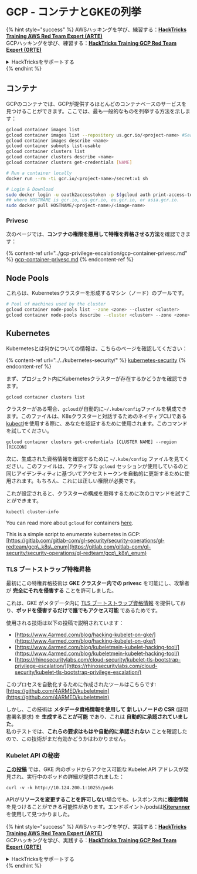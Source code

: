 # GCP - コンテナとGKEの列挙

{% hint style="success" %}
AWSハッキングを学び、練習する：<img src="../../../.gitbook/assets/image (1).png" alt="" data-size="line">[**HackTricks Training AWS Red Team Expert (ARTE)**](https://training.hacktricks.xyz/courses/arte)<img src="../../../.gitbook/assets/image (1).png" alt="" data-size="line">\
GCPハッキングを学び、練習する：<img src="../../../.gitbook/assets/image (2).png" alt="" data-size="line">[**HackTricks Training GCP Red Team Expert (GRTE)**<img src="../../../.gitbook/assets/image (2).png" alt="" data-size="line">](https://training.hacktricks.xyz/courses/grte)

<details>

<summary>HackTricksをサポートする</summary>

* [**サブスクリプションプラン**](https://github.com/sponsors/carlospolop)を確認してください！
* **💬 [**Discordグループ**](https://discord.gg/hRep4RUj7f)または[**Telegramグループ**](https://t.me/peass)に参加するか、**Twitter** 🐦 [**@hacktricks\_live**](https://twitter.com/hacktricks\_live)**をフォローしてください。**
* **ハッキングのトリックを共有するには、[**HackTricks**](https://github.com/carlospolop/hacktricks)および[**HackTricks Cloud**](https://github.com/carlospolop/hacktricks-cloud)のGitHubリポジトリにPRを提出してください。**

</details>
{% endhint %}

## コンテナ

GCPのコンテナでは、GCPが提供するほとんどのコンテナベースのサービスを見つけることができます。ここでは、最も一般的なものを列挙する方法を示します：
```bash
gcloud container images list
gcloud container images list --repository us.gcr.io/<project-name> #Search in other subdomains repositories
gcloud container images describe <name>
gcloud container subnets list-usable
gcloud container clusters list
gcloud container clusters describe <name>
gcloud container clusters get-credentials [NAME]

# Run a container locally
docker run --rm -ti gcr.io/<project-name>/secret:v1 sh

# Login & Download
sudo docker login -u oauth2accesstoken -p $(gcloud auth print-access-token) https://HOSTNAME
## where HOSTNAME is gcr.io, us.gcr.io, eu.gcr.io, or asia.gcr.io.
sudo docker pull HOSTNAME/<project-name>/<image-name>
```
### Privesc

次のページでは、**コンテナの権限を悪用して特権を昇格させる方法**を確認できます：

{% content-ref url="../gcp-privilege-escalation/gcp-container-privesc.md" %}
[gcp-container-privesc.md](../gcp-privilege-escalation/gcp-container-privesc.md)
{% endcontent-ref %}

## Node Pools

これらは、Kubernetesクラスターを形成するマシン（ノード）のプールです。
```bash
# Pool of machines used by the cluster
gcloud container node-pools list --zone <zone> --cluster <cluster>
gcloud container node-pools describe --cluster <cluster> --zone <zone> <node-pool>
```
## Kubernetes

Kubernetesとは何かについての情報は、こちらのページを確認してください：

{% content-ref url="../../kubernetes-security/" %}
[kubernetes-security](../../kubernetes-security/)
{% endcontent-ref %}

まず、プロジェクト内にKubernetesクラスターが存在するかどうかを確認できます。
```
gcloud container clusters list
```
クラスターがある場合、`gcloud`が自動的に`~/.kube/config`ファイルを構成できます。このファイルは、K8sクラスターと対話するためのネイティブCLIである[kubectl](https://kubernetes.io/docs/reference/kubectl/overview/)を使用する際に、あなたを認証するために使用されます。このコマンドを試してください。
```
gcloud container clusters get-credentials [CLUSTER NAME] --region [REGION]
```
次に、生成された資格情報を確認するために `~/.kube/config` ファイルを見てください。このファイルは、アクティブな `gcloud` セッションが使用しているのと同じアイデンティティに基づいてアクセストークンを自動的に更新するために使用されます。もちろん、これには正しい権限が必要です。

これが設定されると、クラスターの構成を取得するために次のコマンドを試すことができます。
```
kubectl cluster-info
```
You can read more about `gcloud` for containers [here](https://cloud.google.com/sdk/gcloud/reference/container/).

This is a simple script to enumerate kubernetes in GCP: [https://gitlab.com/gitlab-com/gl-security/security-operations/gl-redteam/gcp\_k8s\_enum](https://gitlab.com/gitlab-com/gl-security/security-operations/gl-redteam/gcp\_k8s\_enum)

### TLS ブートストラップ特権昇格

最初にこの特権昇格技術は **GKE クラスター内での privesc** を可能にし、攻撃者が **完全にそれを侵害する** ことを許可しました。

これは、GKE がメタデータ内に [TLS ブートストラップ資格情報](https://kubernetes.io/docs/reference/command-line-tools-reference/kubelet-tls-bootstrapping/) を提供しており、**ポッドを侵害するだけで誰でもアクセス可能** であるためです。

使用される技術は以下の投稿で説明されています：

* [https://www.4armed.com/blog/hacking-kubelet-on-gke/](https://www.4armed.com/blog/hacking-kubelet-on-gke/)
* [https://www.4armed.com/blog/kubeletmein-kubelet-hacking-tool/](https://www.4armed.com/blog/kubeletmein-kubelet-hacking-tool/)
* [https://rhinosecuritylabs.com/cloud-security/kubelet-tls-bootstrap-privilege-escalation/](https://rhinosecuritylabs.com/cloud-security/kubelet-tls-bootstrap-privilege-escalation/)

このプロセスを自動化するために作成されたツールはこちらです: [https://github.com/4ARMED/kubeletmein](https://github.com/4ARMED/kubeletmein)

しかし、この技術は **メタデータ資格情報を使用して** **新しいノードの CSR** (証明書署名要求) を **生成することが可能** であり、これは **自動的に承認されていました**。\
私のテストでは、**これらの要求はもはや自動的に承認されない** ことを確認したので、この技術がまだ有効かどうかはわかりません。

### Kubelet API の秘密 <a href="#the-kubelet-api-git-secrets-redux" id="the-kubelet-api-git-secrets-redux"></a>

[**この投稿**](https://blog.assetnote.io/2022/05/06/cloudflare-pages-pt3/) では、GKE 内のポッドからアクセス可能な Kubelet API アドレスが発見され、実行中のポッドの詳細が提供されました：
```
curl -v -k http://10.124.200.1:10255/pods
```
APIが**リソースを変更することを許可しない**場合でも、レスポンス内に**機密情報**を見つけることができる可能性があります。エンドポイント/podsは[**Kiterunner**](https://github.com/assetnote/kiterunner)を使用して見つかりました。

{% hint style="success" %}
AWSハッキングを学び、実践する：<img src="../../../.gitbook/assets/image (1).png" alt="" data-size="line">[**HackTricks Training AWS Red Team Expert (ARTE)**](https://training.hacktricks.xyz/courses/arte)<img src="../../../.gitbook/assets/image (1).png" alt="" data-size="line">\
GCPハッキングを学び、実践する：<img src="../../../.gitbook/assets/image (2).png" alt="" data-size="line">[**HackTricks Training GCP Red Team Expert (GRTE)**<img src="../../../.gitbook/assets/image (2).png" alt="" data-size="line">](https://training.hacktricks.xyz/courses/grte)

<details>

<summary>HackTricksをサポートする</summary>

* [**サブスクリプションプラン**](https://github.com/sponsors/carlospolop)を確認してください！
* **💬 [**Discordグループ**](https://discord.gg/hRep4RUj7f)または[**テレグラムグループ**](https://t.me/peass)に参加するか、**Twitter** 🐦 [**@hacktricks\_live**](https://twitter.com/hacktricks\_live)**をフォローしてください。**
* **[**HackTricks**](https://github.com/carlospolop/hacktricks)および[**HackTricks Cloud**](https://github.com/carlospolop/hacktricks-cloud)のgithubリポジトリにPRを提出してハッキングトリックを共有してください。**

</details>
{% endhint %}
